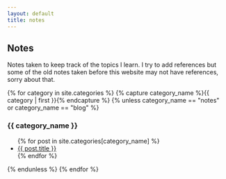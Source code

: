```yaml
---
layout: default
title: notes
---
```


## Notes

Notes taken to keep track of the topics I learn. 
I try to add references but some of the old notes taken before this website may not have references, sorry about that.

<div id="archives">
{% for category in site.categories %}
    {% capture category_name %}{{ category | first }}{% endcapture %}
    {% unless category_name == "notes" or category_name == "blog" %}
    <div class="archive-group">
        <h3 class="category-head">{{ category_name }}</h3>
        <a name="{{ category_name | slugize }}"></a>
        <ul>
        {% for post in site.categories[category_name] %}
        <li><a href="{{ post.url }}">{{ post.title }}</a></li>
        {% endfor %}
        </ul>
    </div>
    {% endunless %} 
{% endfor %}
</div>

